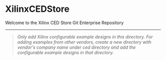 # XilinxCEDStore
Welcome to the Xilinx CED Store Git Enterprise Repository

----------

> *Only add Xilinx configurable example designs in this directory. For adding examples from other vendors, create a new directory with vendor's company name under ced directory and add the configurable example designs in that directory.*
> 
